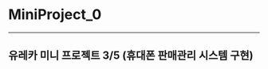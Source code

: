 # MiniProject_0
-------------------------------------------------------------
## 유레카 미니 프로젝트 3/5  (휴대폰 판매관리 시스템 구현)
